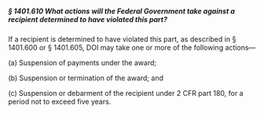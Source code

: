 ##### § 1401.610 What actions will the Federal Government take against a recipient determined to have violated this part? #####

If a recipient is determined to have violated this part, as described in § 1401.600 or § 1401.605, DOI may take one or more of the following actions—

(a) Suspension of payments under the award;

(b) Suspension or termination of the award; and

(c) Suspension or debarment of the recipient under 2 CFR part 180, for a period not to exceed five years.